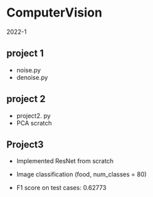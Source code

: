 # ComputerVision

2022-1

## project 1
  - noise.py
  - denoise.py
  
## project 2
  - project2. py
  - PCA scratch
  
## Project3

  - Implemented ResNet from scratch

  - Image classification (food, num_classes = 80)

  - F1 score on test cases: 0.62773
